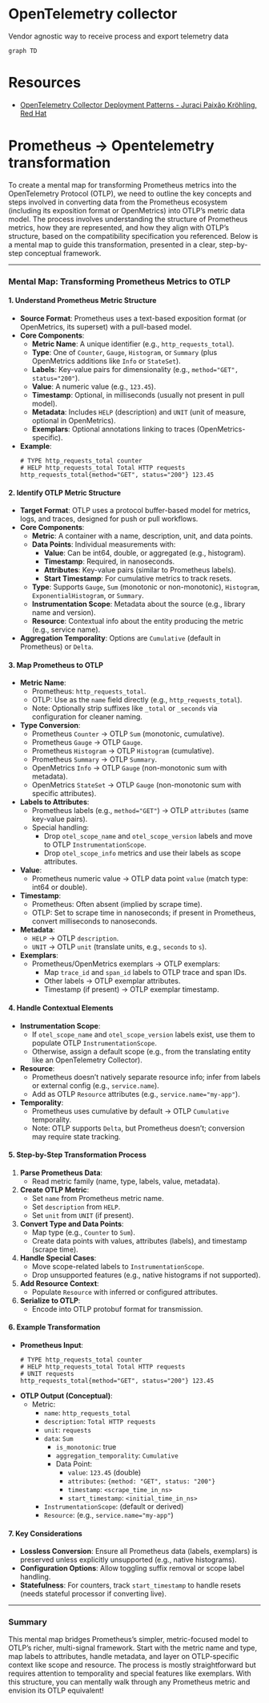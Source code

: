 # OpenTelemetry collector

Vendor agnostic way to receive process and export telemetry data

```mermaid
graph TD

```

# Resources

- [OpenTelemetry Collector Deployment Patterns - Juraci Paixão Kröhling, Red Hat](https://www.youtube.com/watch?v=WhRrwSHDBFs&ab_channel=CNCF%5BCloudNativeComputingFoundation%5D)


# Prometheus -> Opentelemetry transformation

To create a mental map for transforming Prometheus metrics into the OpenTelemetry Protocol (OTLP), we need to outline the key concepts and steps involved in converting data from the Prometheus ecosystem (including its exposition format or OpenMetrics) into OTLP’s metric data model. The process involves understanding the structure of Prometheus metrics, how they are represented, and how they align with OTLP’s structure, based on the compatibility specification you referenced. Below is a mental map to guide this transformation, presented in a clear, step-by-step conceptual framework.

---

### Mental Map: Transforming Prometheus Metrics to OTLP

#### 1. Understand Prometheus Metric Structure
   - **Source Format**: Prometheus uses a text-based exposition format (or OpenMetrics, its superset) with a pull-based model.
   - **Core Components**:
     - **Metric Name**: A unique identifier (e.g., `http_requests_total`).
     - **Type**: One of `Counter`, `Gauge`, `Histogram`, or `Summary` (plus OpenMetrics additions like `Info` or `StateSet`).
     - **Labels**: Key-value pairs for dimensionality (e.g., `method="GET", status="200"`).
     - **Value**: A numeric value (e.g., `123.45`).
     - **Timestamp**: Optional, in milliseconds (usually not present in pull model).
     - **Metadata**: Includes `HELP` (description) and `UNIT` (unit of measure, optional in OpenMetrics).
     - **Exemplars**: Optional annotations linking to traces (OpenMetrics-specific).
   - **Example**:
     ```
     # TYPE http_requests_total counter
     # HELP http_requests_total Total HTTP requests
     http_requests_total{method="GET", status="200"} 123.45
     ```

#### 2. Identify OTLP Metric Structure
   - **Target Format**: OTLP uses a protocol buffer-based model for metrics, logs, and traces, designed for push or pull workflows.
   - **Core Components**:
     - **Metric**: A container with a name, description, unit, and data points.
     - **Data Points**: Individual measurements with:
       - **Value**: Can be int64, double, or aggregated (e.g., histogram).
       - **Timestamp**: Required, in nanoseconds.
       - **Attributes**: Key-value pairs (similar to Prometheus labels).
       - **Start Timestamp**: For cumulative metrics to track resets.
     - **Type**: Supports `Gauge`, `Sum` (monotonic or non-monotonic), `Histogram`, `ExponentialHistogram`, or `Summary`.
     - **Instrumentation Scope**: Metadata about the source (e.g., library name and version).
     - **Resource**: Contextual info about the entity producing the metric (e.g., service name).
   - **Aggregation Temporality**: Options are `Cumulative` (default in Prometheus) or `Delta`.

#### 3. Map Prometheus to OTLP
   - **Metric Name**:
     - Prometheus: `http_requests_total`.
     - OTLP: Use as the `name` field directly (e.g., `http_requests_total`).
     - Note: Optionally strip suffixes like `_total` or `_seconds` via configuration for cleaner naming.
   - **Type Conversion**:
     - Prometheus `Counter` → OTLP `Sum` (monotonic, cumulative).
     - Prometheus `Gauge` → OTLP `Gauge`.
     - Prometheus `Histogram` → OTLP `Histogram` (cumulative).
     - Prometheus `Summary` → OTLP `Summary`.
     - OpenMetrics `Info` → OTLP `Gauge` (non-monotonic sum with metadata).
     - OpenMetrics `StateSet` → OTLP `Gauge` (non-monotonic sum with specific attributes).
   - **Labels to Attributes**:
     - Prometheus labels (e.g., `method="GET"`) → OTLP `attributes` (same key-value pairs).
     - Special handling:
       - Drop `otel_scope_name` and `otel_scope_version` labels and move to OTLP `InstrumentationScope`.
       - Drop `otel_scope_info` metrics and use their labels as scope attributes.
   - **Value**:
     - Prometheus numeric value → OTLP data point `value` (match type: int64 or double).
   - **Timestamp**:
     - Prometheus: Often absent (implied by scrape time).
     - OTLP: Set to scrape time in nanoseconds; if present in Prometheus, convert milliseconds to nanoseconds.
   - **Metadata**:
     - `HELP` → OTLP `description`.
     - `UNIT` → OTLP `unit` (translate units, e.g., `seconds` to `s`).
   - **Exemplars**:
     - Prometheus/OpenMetrics exemplars → OTLP exemplars:
       - Map `trace_id` and `span_id` labels to OTLP trace and span IDs.
       - Other labels → OTLP exemplar attributes.
       - Timestamp (if present) → OTLP exemplar timestamp.

#### 4. Handle Contextual Elements
   - **Instrumentation Scope**:
     - If `otel_scope_name` and `otel_scope_version` labels exist, use them to populate OTLP `InstrumentationScope`.
     - Otherwise, assign a default scope (e.g., from the translating entity like an OpenTelemetry Collector).
   - **Resource**:
     - Prometheus doesn’t natively separate resource info; infer from labels or external config (e.g., `service.name`).
     - Add as OTLP `Resource` attributes (e.g., `service.name="my-app"`).
   - **Temporality**:
     - Prometheus uses cumulative by default → OTLP `Cumulative` temporality.
     - Note: OTLP supports `Delta`, but Prometheus doesn’t; conversion may require state tracking.

#### 5. Step-by-Step Transformation Process
   1. **Parse Prometheus Data**:
      - Read metric family (name, type, labels, value, metadata).
   2. **Create OTLP Metric**:
      - Set `name` from Prometheus metric name.
      - Set `description` from `HELP`.
      - Set `unit` from `UNIT` (if present).
   3. **Convert Type and Data Points**:
      - Map type (e.g., `Counter` to `Sum`).
      - Create data points with values, attributes (labels), and timestamp (scrape time).
   4. **Handle Special Cases**:
      - Move scope-related labels to `InstrumentationScope`.
      - Drop unsupported features (e.g., native histograms if not supported).
   5. **Add Resource Context**:
      - Populate `Resource` with inferred or configured attributes.
   6. **Serialize to OTLP**:
      - Encode into OTLP protobuf format for transmission.

#### 6. Example Transformation
   - **Prometheus Input**:
     ```
     # TYPE http_requests_total counter
     # HELP http_requests_total Total HTTP requests
     # UNIT requests
     http_requests_total{method="GET", status="200"} 123.45
     ```
   - **OTLP Output (Conceptual)**:
     - Metric:
       - `name`: `http_requests_total`
       - `description`: `Total HTTP requests`
       - `unit`: `requests`
       - `data`: `Sum`
         - `is_monotonic`: true
         - `aggregation_temporality`: `Cumulative`
         - Data Point:
           - `value`: `123.45` (double)
           - `attributes`: `{method: "GET", status: "200"}`
           - `timestamp`: `<scrape_time_in_ns>`
           - `start_timestamp`: `<initial_time_in_ns>`
       - `InstrumentationScope`: (default or derived)
       - `Resource`: (e.g., `service.name="my-app"`)

#### 7. Key Considerations
   - **Lossless Conversion**: Ensure all Prometheus data (labels, exemplars) is preserved unless explicitly unsupported (e.g., native histograms).
   - **Configuration Options**: Allow toggling suffix removal or scope label handling.
   - **Statefulness**: For counters, track `start_timestamp` to handle resets (needs stateful processor if converting live).

---

### Summary
This mental map bridges Prometheus’s simpler, metric-focused model to OTLP’s richer, multi-signal framework. Start with the metric name and type, map labels to attributes, handle metadata, and layer on OTLP-specific context like scope and resource. The process is mostly straightforward but requires attention to temporality and special features like exemplars. With this structure, you can mentally walk through any Prometheus metric and envision its OTLP equivalent!
